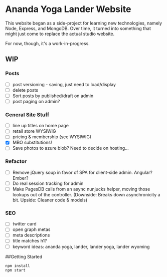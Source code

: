 # Ananda Yoga Lander Website

This website began as a side-project for learning new technologies, namely Node, Express, and MongoDB. Over time, it turned into something that might just come to replace the actual studio website. 

For now, though, it's a work-in-progress.

## WIP

### Posts

* [ ] post versioning - saving, just need to load/display
* [ ] delete posts
* [ ] Sort posts by published/draft on admin
* [ ] post paging on admin?

### General Site Stuff

* [ ] line up titles on home page
* [ ] retail store WYSIWIG
* [ ] pricing & membership (see WYSIWIG)
* [x] MBO substitutions!
* [ ] Save photos to azure blob? Need to decide on hosting...

### Refactor

* [ ] Remove jQuery soup in favor of SPA for client-side admin. Angular? Ember? 
* [ ] Do real session tracking for admin
* [ ] Make PagesDB calls from an async nunjucks helper, moving those lookups out of the controller. (Downside: Breaks down asynchronicity a bit. Upside: Cleaner code & models)

### SEO

* [ ] twitter card
* [ ] open graph metas
* [ ] meta descriptions
* [ ] title matches h1?
* [ ] keyword ideas: ananda yoga, lander, lander yoga, lander wyoming

##Getting Started

```
npm install
npm start
```
